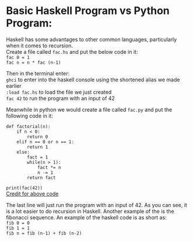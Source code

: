 # Basic Haskell Program vs Python Program:  
  
Haskell has some advantages to other common languages, particularly when it comes to recursion.  
Create a file called `fac.hs` and put the below code in it:  
`fac 0 = 1`  
`fac n = n * fac (n-1)`  
  
Then in the terminal enter:  
`ghci` to enter into the haskell console using the shortened alias we made earlier  
`:load fac.hs` to load the file we just created  
`fac 42` to run the program with an input of 42  
  
  
Meanwhile in python we would create a file called `fac.py` and put the following code in it:  
```
def factorial(n): 
    if n < 0: 
        return 0
    elif n == 0 or n == 1: 
        return 1
    else: 
        fact = 1
        while(n > 1): 
            fact *= n 
            n -= 1
        return fact  
```
  
`print(fac(42))`  
[Credit for above code](https://www.geeksforgeeks.org/python-program-for-factorial-of-a-number/)
  
The last line will just run the program with an input of 42. As you can see, it is a lot easier to do recursion in Haskell. Another example of the is the fibonacci sequence. An example of the haskell code is as short as:  
`fib 0 = 0`  
`fib 1 = 1`  
`fib n = fib (n-1) + fib (n-2)`